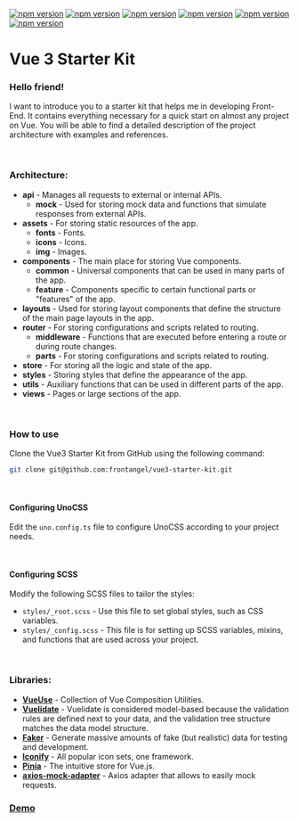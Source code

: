 [![npm version](https://img.shields.io/badge/Vue-v3-limegreen)](https://v3.ru.vuejs.org/)
[![npm version](https://img.shields.io/badge/Vite-v5-fuchsia)](https://vitejs.dev/)
[![npm version](https://img.shields.io/badge/TS-Type_Script-blue)](https://www.typescriptlang.org/)
[![npm version](https://img.shields.io/badge/Pinia-v2-gold)](https://pinia.vuejs.org/)
[![npm version](https://img.shields.io/badge/Vuelidate-v2-forestgreen)](https://vuelidate-next.netlify.app/)
[![npm version](https://img.shields.io/badge/Uno-Css-gainsboro)](https://unocss.dev/)

# Vue 3 Starter Kit

### Hello friend!
I want to introduce you to a starter kit that helps me in developing Front-End. It contains everything necessary for a quick start on almost any project on Vue. You will be able to find a detailed description of the project architecture with examples and references.

<br>

### Architecture:

- **api** - Manages all requests to external or internal APIs.
  - **mock** - Used for storing mock data and functions that simulate responses from external APIs.
- **assets** - For storing static resources of the app.
    - **fonts** - Fonts.
    - **icons** - Icons.
    - **img** - Images.
- **components** - The main place for storing Vue components.
    - **common** - Universal components that can be used in many parts of the app.
    - **feature** - Components specific to certain functional parts or "features" of the app.
- **layouts** - Used for storing layout components that define the structure of the main page layouts in the app.
- **router** - For storing configurations and scripts related to routing.
    - **middleware** - Functions that are executed before entering a route or during route changes.
    - **parts** - For storing configurations and scripts related to routing.
- **store** - For storing all the logic and state of the app.
- **styles** - Storing styles that define the appearance of the app.
- **utils** - Auxiliary functions that can be used in different parts of the app.
- **views** - Pages or large sections of the app.

<br>

### How to use

Clone the Vue3 Starter Kit from GitHub using the following command:

```bash
git clone git@github.com:frontangel/vue3-starter-kit.git
```

<br>

#### Configuring UnoCSS
Edit the `uno.config.ts` file to configure UnoCSS according to your project needs.

<br>

#### Configuring SCSS

Modify the following SCSS files to tailor the styles:

- `styles/_root.scss` - Use this file to set global styles, such as CSS variables.
- `styles/_config.scss` - This file is for setting up SCSS variables, mixins, and functions that are used across your project.

<br>

### Libraries:
- [**VueUse**](https://vueuse.org/) - Collection of Vue Composition Utilities.
- [**Vuelidate**](https://vuelidate-next.netlify.app/) - Vuelidate is considered model-based because the validation rules are defined next to your data, and the validation tree structure matches the data model structure.
- [**Faker**](https://fakerjs.dev/) - Generate massive amounts of fake (but realistic) data for testing and development.
- [**Iconify**](https://iconify.design/) - All popular icon sets, one framework.
- [**Pinia**](https://pinia.vuejs.org/) - The intuitive store for Vue.js.
- [**axios-mock-adapter**](https://github.com/ctimmerm/axios-mock-adapter#readme) - Axios adapter that allows to easily mock requests.


### [Demo](https://vue3-starter-kit.frontangel.dev/)

